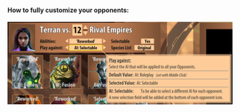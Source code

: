 
#### How to fully customize your opponents:

![alt text](https://github.com/BrokenRegistry/BrokenRegistry.github.io/blob/main/Selectable%20AIs.webp "First enable the selectable abilities to display a selection box on the top of opponents icons")


